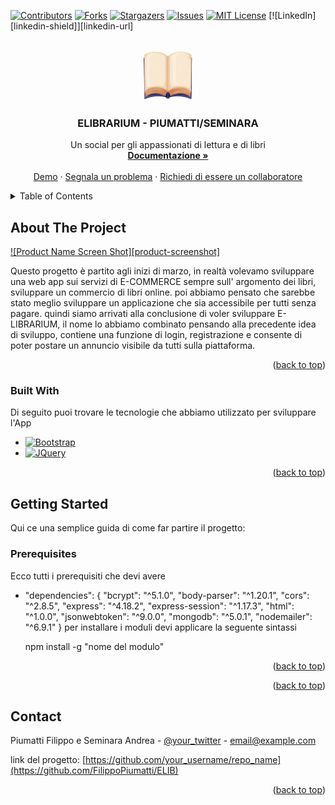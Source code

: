 <!-- Improved compatibility of back to top link: See: https://github.com/othneildrew/Best-README-Template/pull/73 -->
<a name="readme-top"></a>
<!--
*** Thanks for checking out the Best-README-Template. If you have a suggestion
*** that would make this better, please fork the repo and create a pull request
*** or simply open an issue with the tag "enhancement".
*** Don't forget to give the project a star!
*** Thanks again! Now go create something AMAZING! :D
-->



<!-- PROJECT SHIELDS -->
<!--
*** I'm using markdown "reference style" links for readability.
*** Reference links are enclosed in brackets [ ] instead of parentheses ( ).
*** See the bottom of this document for the declaration of the reference variables
*** for contributors-url, forks-url, etc. This is an optional, concise syntax you may use.
*** https://www.markdownguide.org/basic-syntax/#reference-style-links
-->
[![Contributors][contributors-shield]][contributors-url]
[![Forks][forks-shield]][forks-url]
[![Stargazers][stars-shield]][stars-url]
[![Issues][issues-shield]][issues-url]
[![MIT License][license-shield]][license-url]
[![LinkedIn][linkedin-shield]][linkedin-url]



<!-- PROJECT LOGO -->
<br />
<div align="center">
  <a href="https://github.com/FilippoPiumatti/ELIB">
    <img src="libro.jfif" alt="Logo" width="80" height="80">
  </a>

  <h3 align="center">ELIBRARIUM - PIUMATTI/SEMINARA</h3>

  <p align="center">
    Un social per gli appassionati di lettura e di libri
    <br />
    <a href="https://github.com/FilippoPiumatti/ELIB"><strong>Documentazione »</strong></a>
    <br />
    <br />
    <a href="https://github.com/FilippoPiumatti/ELIB">Demo</a>
    ·
    <a href="https://github.com/FilippoPiumatti/ELIB/issues">Segnala un problema</a>
    ·
    <a href="https://github.com/FilippoPiumatti/ELIB/issues">Richiedi di essere un collaboratore</a>
  </p>
</div>



<!-- TABLE OF CONTENTS -->
<details>
  <summary>Table of Contents</summary>
  <ol>
    <li>
      <a href="#about-the-project">Progetto</a>
      <ul>
        <li><a href="#built-with">Tecnologie</a></li>
      </ul>
    </li>
    <li>
      <a href="#getting-started">Per far partire il progetto</a>
      <ul>
        <li><a href="#prerequisites">Prerequisiti</a></li>
        <li><a href="#installation">Installazioni</a></li>
      </ul>
    </li>
    <li><a href="#usage">Utilizzo</a></li>
    <li><a href="#roadmap">Roadmap</a></li>
    <li><a href="#contributing">Contributi</a></li>
    <li><a href="#license">Licenza</a></li>
    <li><a href="#contact">Contatti</a></li>
  </ol>
</details>



<!-- ABOUT THE PROJECT -->
## About The Project

[![Product Name Screen Shot][product-screenshot]](https://google.com)

Questo progetto è partito agli inizi di marzo, in realtà volevamo sviluppare una web app sui servizi di E-COMMERCE
sempre sull' argomento dei libri, sviluppare un commercio di libri online.
poi abbiamo pensato che sarebbe stato meglio sviluppare un applicazione che sia accessibile per tutti senza pagare.
quindi siamo arrivati alla conclusione di voler sviluppare E-LIBRARIUM, il nome lo abbiamo combinato pensando alla precedente idea di sviluppo, contiene una funzione di login, registrazione e consente di poter postare un annuncio visibile da tutti sulla piattaforma.

<p align="right">(<a href="#readme-top">back to top</a>)</p>



### Built With

Di seguito puoi trovare le tecnologie che abbiamo utilizzato per sviluppare l'App
* [![Bootstrap][Bootstrap.com]][Bootstrap-url]
* [![JQuery][JQuery.com]][JQuery-url]

<p align="right">(<a href="#readme-top">back to top</a>)</p>


<!-- GETTING STARTED -->
## Getting Started

Qui ce una semplice guida di come far partire il progetto:

### Prerequisites

Ecco tutti i prerequisiti che devi avere
* "dependencies": {
    "bcrypt": "^5.1.0",
    "body-parser": "^1.20.1",
    "cors": "^2.8.5",
    "express": "^4.18.2",
    "express-session": "^1.17.3",
    "html": "^1.0.0",
    "jsonwebtoken": "^9.0.0",
    "mongodb": "^5.0.1",
    "nodemailer": "^6.9.1"
  }
  per installare i moduli devi applicare la seguente sintassi

  npm install -g "nome del modulo"

<p align="right">(<a href="#readme-top">back to top</a>)</p>



<!-- CONTRIBUTING -->

<p align="right">(<a href="#readme-top">back to top</a>)</p>





<!-- CONTACT -->
## Contact

Piumatti Filippo e Seminara Andrea - [@your_twitter](https://instagram/aka_freeezy) - email@example.com

link del progetto: [https://github.com/your_username/repo_name](https://github.com/FilippoPiumatti/ELIB)

<p align="right">(<a href="#readme-top">back to top</a>)</p>






<!-- MARKDOWN LINKS & IMAGES -->
<!-- https://www.markdownguide.org/basic-syntax/#reference-style-links -->
[contributors-shield]: https://img.shields.io/github/contributors/othneildrew/Best-README-Template.svg?style=for-the-badge
[contributors-url]: https://github.com/FilippoPiumatti/ELIB/graphs/contributors
[forks-shield]: https://img.shields.io/github/forks/othneildrew/Best-README-Template.svg?style=for-the-badge
[forks-url]: https://github.com/FilippoPiumatti/ELIB/network/members
[stars-shield]: https://img.shields.io/github/stars/othneildrew/Best-README-Template.svg?style=for-the-badge
[stars-url]: https://github.com/FilippoPiumatti/ELIB/stargazers
[issues-shield]: https://img.shields.io/github/issues/othneildrew/Best-README-Template.svg?style=for-the-badge
[issues-url]: https://github.com/FilippoPiumatti/ELIB/issues
[license-shield]: https://img.shields.io/github/license/FilippoPiumatti/ELIB.svg?style=for-the-badge
[license-url]: https://github.com/FilippoPiumatti/ELIB/blob/master/LICENSE.txt
[Bootstrap.com]: https://img.shields.io/badge/Bootstrap-563D7C?style=for-the-badge&logo=bootstrap&logoColor=white
[Bootstrap-url]: https://getbootstrap.com
[JQuery.com]: https://img.shields.io/badge/jQuery-0769AD?style=for-the-badge&logo=jquery&logoColor=white
[JQuery-url]: https://jquery.com 
[Express-url]: https://expressjs.com
[mongoDB]: https://mongodb.com
